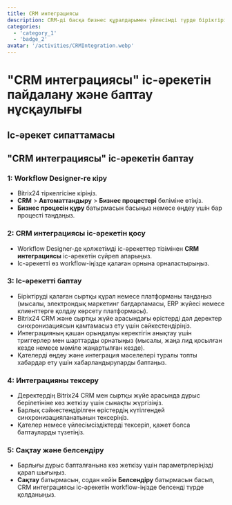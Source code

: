 ```yaml
---
title: CRM интеграциясы
description: CRM-ді басқа бизнес құралдарымен үйлесімді түрде біріктіріңіз.
categories: 
  - 'category_1'
  - 'badge_2'
avatar: '/activities/CRMIntegration.webp'
---
```

# "CRM интеграциясы" іс-әрекетін пайдалану және баптау нұсқаулығы

## Іс-әрекет сипаттамасы

## **"CRM интеграциясы" іс-әрекетін баптау**

### 1: Workflow Designer-ге кіру
- Bitrix24 тіркелгісіне кіріңіз.
- **CRM** > **Автоматтандыру** > **Бизнес процестері** бөліміне өтіңіз.
- **Бизнес процесін құру** батырмасын басыңыз немесе өңдеу үшін бар процесті таңдаңыз.

### 2: CRM интеграциясы іс-әрекетін қосу
- Workflow Designer-де қолжетімді іс-әрекеттер тізімінен **CRM интеграциясы** іс-әрекетін сүйреп апарыңыз.
- Іс-әрекетті өз workflow-іңізде қалаған орнына орналастырыңыз.

### 3: Іс-әрекетті баптау
- Біріктіруді қалаған сыртқы құрал немесе платформаны таңдаңыз (мысалы, электрондық маркетинг бағдарламасы, ERP жүйесі немесе клиенттерге қолдау көрсету платформасы).
- Bitrix24 CRM және сыртқы жүйе арасындағы өрістерді дәл деректер синхронизациясын қамтамасыз ету үшін сәйкестендіріңіз.
- Интеграцияның қашан орындалуы керектігін анықтау үшін триггерлер мен шарттарды орнатыңыз (мысалы, жаңа лид қосылған кезде немесе мәміле жаңартылған кезде).
- Қателерді өңдеу және интеграция мәселелері туралы топты хабардар ету үшін хабарландыруларды баптаңыз.

### 4: Интеграцияны тексеру
- Деректердің Bitrix24 CRM мен сыртқы жүйе арасында дұрыс берілетініне көз жеткізу үшін сынақты жүргізіңіз.
- Барлық сәйкестендірілген өрістердің күтілгендей синхронизацияланатынын тексеріңіз.
- Қателер немесе үйлесімсіздіктерді тексеріп, қажет болса баптауларды түзетіңіз.

### 5: Сақтау және белсендіру
- Барлығы дұрыс бапталғанына көз жеткізу үшін параметрлеріңізді қарап шығыңыз.
- **Сақтау** батырмасын, содан кейін **Белсендіру** батырмасын басып, CRM интеграциясы іс-әрекетін workflow-іңізде белсенді түрде қолданыңыз.